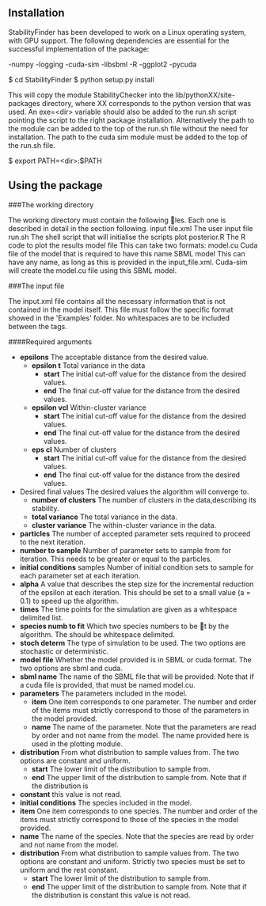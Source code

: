 

Installation
-------------

StabilityFinder has been developed to work on a Linux operating system, with GPU support.
The following dependencies are essential for the successful implementation of the package:
  
 -numpy
 -logging
 -cuda-sim
 -libsbml
 -R
 -ggplot2
 -pycuda
 
 
$ cd StabilityFinder
$ python setup.py install
 
This will copy the module StabilityChecker into the lib/pythonXX/site-packages directory,
where XX corresponds to the python version that was used. An exe=\<dir\> variable should also be added
to the run.sh script pointing the script to the right package installation. Alternatively the path to the
module can be added to the top of the run.sh file without the need for installation. The path to the
cuda sim module must be added to the top of the run.sh file.

$ export PATH=\<dir\>:$PATH


Using the package
-------------------
###The working directory

The working directory must contain the following les. Each one is described in detail in the section
following.
input file.xml The user input file
run.sh The shell script that will initialise the scripts
plot posterior.R The R code to plot the results
model file This can take two formats:
model.cu Cuda file of the model that is required to have this name
SBML model This can have any name, as long as this is provided in the input_file.xml.
Cuda-sim will create the model.cu file using this SBML model.



###The input file

The input.xml file contains all the necessary information that is not contained in the model itself. This
file must follow the specific format showed in the 'Examples' folder. No whitespaces are to be included
between the tags.

####Required arguments

* **epsilons** The acceptable distance from the desired value.
  * **epsilon t** Total variance in the data
    * **start** The initial cut-off value for the distance from the desired values.
    * **end** The final cut-off value for the distance from the desired values.
  * **epsilon vcl** Within-cluster variance
    * **start** The initial cut-off value for the distance from the desired values.
    * **end** The final cut-off value for the distance from the desired values.
  * **eps cl** Number of clusters
    * **start** The initial cut-off value for the distance from the desired values.
    * **end** The final cut-off value for the distance from the desired values.
* Desired final values The desired values the algorithm will converge to.
  * **number of clusters** The number of clusters in the data,describing its stability.
  * **total variance** The total variance in the data.
  * **cluster variance** The within-cluster variance in the data.
* **particles** The number of accepted parameter sets required to proceed to the next iteration.
* **number to sample** Number of parameter sets to sample from for iteration. This needs to be greater or equal to the particles.
* **initial conditions** samples Number of initial condition sets to sample for each parameter set at each iteration.
* **alpha** A value that describes the step size for the incremental reduction of the epsilon at each iteration.
This should be set to a small value (a = 0.1) to speed up the algorithm.
* **times** The time points for the simulation are given as a whitespace delimited list.
* **species numb to fit** Which two species numbers to be t by the algorithm. The should be whitespace
delimited.
* **stoch determ** The type of simulation to be used. The two options are stochastic or deterministic.
* **model file** Whether the model provided is in SBML or cuda format. The two options are sbml and cuda.
* **sbml name** The name of the SBML file that will be provided. Note that if a cuda file is provided, that
must be named model.cu.
* **parameters** The parameters included in the model.
  * **item** One item corresponds to one parameter. The number and order of the items must strictly correspond to those of the parameters in the model provided.
  * **name** The name of the parameter. Note that the parameters are read by order and not name from the model. The name provided here is used in the plotting module.
* **distribution** From what distribution to sample values from. The two options are constant and uniform.
  * **start** The lower limit of the distribution to sample from.
  * **end** The upper limit of the distribution to sample from. Note that if the distribution is
* **constant** this value is not read.
* **initial conditions** The species included in the model.
* **item** One item corresponds to one species. The number and order of the items must strictly correspond to those of the species in the model provided.
* **name** The name of the species. Note that the species are read by order and not name from the model.
* **distribution** From what distribution to sample values from. The two options are constant and uniform. Strictly two species must be set to uniform and the rest constant.
  * **start** The lower limit of the distribution to sample from.
  * **end** The upper limit of the distribution to sample from. Note that if the distribution is constant this value is not read.


